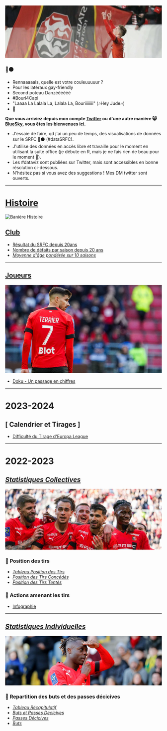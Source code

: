![tu peux pas test.](https://github.com/Roppick/Roppick/blob/48c327366406c599afe9f4f1ed51e134ab800832/Bouri_Bani%C3%A8re.jpg)

### :red_circle::black_circle:
- Rennaaaaais, quelle est votre couleuuuuur ?
- Pour les latéraux gay-friendly
- Second poteau Danzéééééé
- #Bouri4Capi
- "Laaaa La Lalala La, Lalala La, Bouriiiiiiii" (:notes:Hey Jude:notes:)
- :hedgehog:

**Que vous arriviez depuis mon compte [Twitter](https://twitter.com/Roppick) ou d'une autre manière 😸 [BlueSky](https://bsky.app/profile/roppick.bsky.social), vous êtes les bienvenues ici.**
* J'essaie de faire, qd j'ai un peu de temps, des visualisations de données sur le SRFC 🔴⚫ (#dataSRFC).
* J'utilise des données en accès libre et travaille pour le moment en utilisant la suite office (je débute en R, mais je ne fais rien de beau pour le moment :pig:).
* Les #dataviz sont publiées sur Twitter, mais sont accessibles en bonne résolution ci-dessous.
* N'hésitez pas si vous avez des suggestions ! Mes DM twitter sont ouverts.

___
# [ Histoire ](https://github.com/Roppick/Histoire.git)
![Banière Histoire](https://github.com/Roppick/Roppick/blob/5a9e22c232930e3ce8d41daf414b3ec72e0b59d3/Ancienne-photo-SRFC_am%C3%A9lio.jpg)
## [ Club ](https://github.com/Roppick/Histoire/tree/main#club)
- [ Résultat du SRFC depuis 20ans ](https://github.com/Roppick/Histoire/blob/7447b5d8429a2483295dc4d589f72d0b53e1d31c/23-09-04_Histoires_R%C3%A9sultats_20%20ans.jpg)
- [ Nombre de défaits par saison depuis 20 ans](https://github.com/Roppick/Histoire/blob/5a6c1718c676ea034592d72d09904a00c6aad957/23-09-04_Nombre%20de%20d%C3%A9faites_20%20ans.jpg)
- [_Moyenne d'âge pondérée sur 10 saisons_](https://github.com/Roppick/2022-2023_Equipe/blob/df268d095b2bb0470b6cea81e0a1600c9e694492/23-08-06_R%C3%A9partition%20Tirs-Buts-xG_22-23_rogn%C3%A9.jpg)

___
## [ Joueurs](https://github.com/Roppick/Histoire#%EF%B8%8F-joueurs)
![Banière Histoire Joueurs](https://github.com/Roppick/Roppick/blob/7f8072764cc7d47fff6de924e9f11fd3c3a9e859/Terrier_Martin_3.jpg)
- [ Doku - Un passage en chiffres](https://github.com/Roppick/Histoire/blob/5159ae72d56b1319152e63df2d9505a9ea922153/23-08-28_Tableau_Doku_SRFC_3.jpg)

___
# 2023-2024
## [ Calendrier et Tirages ]
- [ Difficulté du Tirage d'Europa League]()

___
# 2022-2023
## [_Statistiques Collectives_](https://github.com/Roppick/2022-2023_Equipe/blob/31b5a787dcb622d5a8fa0f703a24afd306df05b7/README.md)
![Banière_Collective.](https://github.com/Roppick/Roppick/blob/86e8f825db73b0d5207440511142f31cd933e421/Equipe_2_0.jpg)
### :dart: **Position des tirs**
- [_Tableau Position des Tirs_](https://github.com/Roppick/2022-2023_Equipe/blob/b2a4734162781bf5ad4285f77dd95ab8fcc435d1/23-08-05_Position%26Total_Tirs.jpg)
- [_Position des Tirs Concédés_](https://github.com/Roppick/2022-2023_Equipe/blob/fe7bfb263fd76c4da20032407b8d415b91b69358/23-08-02_Position%20Tirs%20conc%C3%A9d%C3%A9s_rogn%C3%A9.jpg)
- [_Position des Tirs Tentés_](https://github.com/Roppick/2022-2023_Equipe/blob/fe7bfb263fd76c4da20032407b8d415b91b69358/23-08-01_Position%20Tirs%20tent%C3%A9s_rogn%C3%A9.jpg)

### 🔀 **Actions amenant les tirs**
- [Infographie](https://github.com/Roppick/2022-2023_Equipe/blob/a09e8c65da35cb1f9f6e2ec2d3a0529d7548afdf/23-08-06_R%C3%A9partition%20Tirs-Buts-xG_22-23_rogn%C3%A9.jpg)

___
## [_Statistiques Individuelles_](https://github.com/Roppick/2022-2023_Individuelles/blob/72767f8ce4bdc50d007a937449ea08a8c7d0ea01/README.md)
![Banière_Individuelles.](https://github.com/Roppick/Roppick/blob/86e8f825db73b0d5207440511142f31cd933e421/Doku_Jeremy_0.jpg)
### :doughnut: **Repartition des buts et des passes décicives**
- [_Tableau Récapitulatif_](https://github.com/Roppick/2022-2023_Individuelles/blob/b00d22fe8490aa17c018f4d87373ebff6c04b9cf/23-07-29_Tableau%20Complet_n%26b.jpg)
- [_Buts et Passes Décicives_](https://github.com/Roppick/2022-2023_Individuelles/blob/b00d22fe8490aa17c018f4d87373ebff6c04b9cf/23-07-28_G%2BA_joueurs_final_n%26b.jpg)
- [_Passes Décicives_](https://github.com/Roppick/2022-2023_Individuelles/blob/b00d22fe8490aa17c018f4d87373ebff6c04b9cf/23-07-22_PD_joueurs_final_n%26B.jpg)
- [_Buts_](https://github.com/Roppick/2022-2023_Individuelles/blob/b00d22fe8490aa17c018f4d87373ebff6c04b9cf/23-07-09_xG_joueurs_final_n%26b.jpg)  
<!--
**Roppick/Roppick** is a ✨ _special_ ✨ repository because its `README.md` (this file) appears on your GitHub profile.

Here are some ideas to get you started:

- 🔭 I’m currently working on ...
- 🌱 I’m currently learning ...
- 👯 I’m looking to collaborate on ...
- 🤔 I’m looking for help with ...
- 💬 Ask me about ...
- 📫 How to reach me: ...
- 😄 Pronouns: ...
- ⚡ Fun fact: ...
-->
